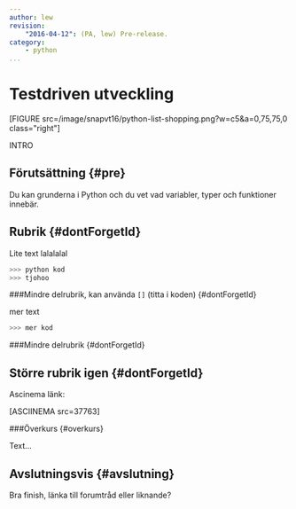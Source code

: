 ```yaml
---
author: lew
revision:
    "2016-04-12": (PA, lew) Pre-release.
category:
    - python
...
```

Testdriven utveckling
===================================

[FIGURE src=/image/snapvt16/python-list-shopping.png?w=c5&a=0,75,75,0 class="right"]

INTRO

<!--more-->



Förutsättning {#pre}
-------------------------------

Du kan grunderna i Python och du vet vad variabler, typer och funktioner innebär.



Rubrik {#dontForgetId}
------------------------------


Lite text lalalalal

```python
>>> python kod
>>> tjohoo
```





###Mindre delrubrik, kan använda `[]` (titta i koden) {#dontForgetId}

mer text

```python
>>> mer kod

```


###Mindre delrubrik {#dontForgetId}



Större rubrik igen {#dontForgetId}
------------------------------

Ascinema länk:

[ASCIINEMA src=37763]



###Överkurs {#overkurs}

Text...



Avslutningsvis {#avslutning}
------------------------------

Bra finish, länka till forumtråd eller liknande?
